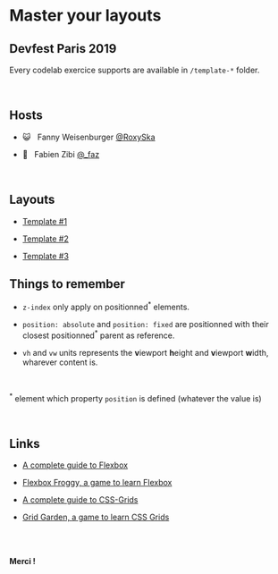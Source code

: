 # Master your layouts

## Devfest Paris 2019

Every codelab exercice supports are available in `/template-*` folder.

<br>

## Hosts

- 😺 &nbsp; Fanny Weisenburger [@RoxySka](https://twitter.com/RoxySka)

- 🐶 &nbsp; Fabien Zibi [@\_faz](https://twitter.com/_faz)

<br>

## Layouts

- [Template #1](template-1/)

- [Template #2](template-2/)

- [Template #3](template-3/)

## Things to remember

- `z-index` only apply on positionned<sup>\*</sup> elements.

- `position: absolute` and `position: fixed` are positionned with their closest positionned<sup>\*</sup> parent as reference.

- `vh` and `vw` units represents the **v**iewport **h**eight and **v**iewport **w**idth, wharever content is.

<br>

<sup>\*</sup> element which property `position` is defined (whatever the value is)

<br>

## Links

- [A complete guide to Flexbox](https://css-tricks.com/snippets/css/a-guide-to-flexbox/)

- [Flexbox Froggy, a game to learn Flexbox](https://flexboxfroggy.com/)

- [A complete guide to CSS-Grids](https://css-tricks.com/snippets/css/complete-guide-grid/)

- [Grid Garden, a game to learn CSS Grids](https://cssgridgarden.com/)

<br><br>

**Merci !**
